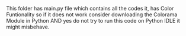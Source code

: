 This folder has main.py file which contains all the codes it, has Color Funtionality so if it does not work consider downloading the Colorama Module in Python AND yes do not try to run this code on Python IDLE it might misbehave.